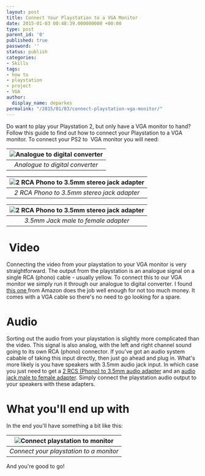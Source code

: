 ```yaml
---
layout: post
title: Connect Your Playstation to a VGA Monitor
date: 2015-01-03 00:48:39.000000000 +00:00
type: post
parent_id: '0'
published: true
password: ''
status: publish
categories:
- Skills
tags:
- how to
- playstation
- project
- VGA
author:
  display_name: deparkes
permalink: "/2015/01/03/connect-playstation-vga-monitor/"
---
```

Do want to play your Playstation 2, but only have a VGA monitor to hand?
Follow this guide to find out how to connect your Playstation to a VGA monitor.
To connect your PS2 to  VGA monitor you will need:

| ![Analogue to digital converter]({{site.baseurl}}/assets/2015/01/41C5aFMbY3L._SX425_.jpg) |
|:--:|
| *Analogue to digital converter* |

| ![2 RCA Phono to 3.5mm stereo jack adapter]({{site.baseurl}}/assets/2015/01/312U8OsXOGL._SX425_.jpg) |
|:--:|
| *2 RCA Phono to 3.5mm stereo jack adapter* |

| ![2 RCA Phono to 3.5mm stereo jack adapter]({{site.baseurl}}/assets/2015/01/21HTtQsR3RL.jpg) |
|:--:|
| *3.5mm Jack male to female adapter* |


<h1> Video</h1>
Connecting the video from your playstation to your VGA monitor is very straightforward.
The output from the playstation is an analogue signal on a single RCA (phono) cable - usually yellow. To connect this to our VGA monitor we simply run it through our analogue to digital converter.
I found <a href='&lt;a%20href="http://www.amazon.co.uk/gp/product/B007BI90CS/ref=as_li_tl?ie=UTF8&amp;camp=1634&amp;creative=19450&amp;creativeASIN=B007BI90CS&amp;linkCode=as2&amp;tag=deparkescouk-21&amp;linkId=P6VRSYJ7E5XTM3BN"&gt;Analog%20to%20digital%20converter&lt;/a&gt;&lt;img%20src="http://ir-uk.amazon-adsystem.com/e/ir?t=deparkescouk-21&amp;l=as2&amp;o=2&amp;a=B007BI90CS"%20width="1"%20height="1"%20border="0"%20alt=""%20style="border:none%20!important;%20margin:0px%20!important;"%20/&gt;' target="_blank">this one </a>from Amazon does the job well enough for not too much money. It comes with a VGA cable so there's no need to go looking for a spare.
<h1>Audio</h1>
Sorting out the audio from your playstation is slightly more complicated than the video. This signal is also analog, with the left and right channel sound going to its own RCA (phono) connector.
If you've got an audio system cabable of taking this input directly, then just go ahead and plug in.
What's more likely is you have speakers with 3.5mm audio jack input. In which case you just need to get a <a href="http://www.amazon.co.uk/gp/product/B000Q8KSS0/ref=as_li_tl?ie=UTF8&amp;camp=1634&amp;creative=19450&amp;creativeASIN=B000Q8KSS0&amp;linkCode=as2&amp;tag=deparkescouk-21&amp;linkId=KXSVCZLC3UDAT7DH">2 RCS (Phono) to 3.5mm audio adapter</a> and an <a href="http://www.amazon.co.uk/gp/product/B003O3QPRW/ref=as_li_tl?ie=UTF8&amp;camp=1634&amp;creative=19450&amp;creativeASIN=B003O3QPRW&amp;linkCode=as2&amp;tag=deparkescouk-21&amp;linkId=2W35G7DUS3CEFQBJ">audio jack male to female adapter</a>.
Simply connect the playstation audio output to your speakers with these adapters.
<h1>What you'll end up with</h1>
In the end you'll have something a bit like this:

| ![Connect playstation to monitor]({{site.baseurl}}/assets/2015/01/PS2VGA_schematic.png) |
|:--:|
| *Connect your playstation to a monitor* |

And you're good to go!
